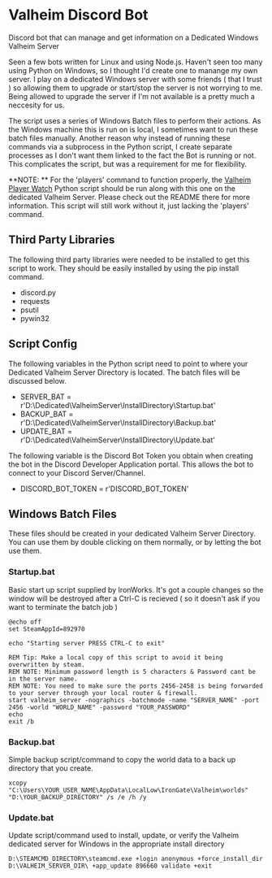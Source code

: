 # Valheim Discord Bot
Discord bot that can manage and get information on a Dedicated Windows Valheim Server

Seen a few bots written for Linux and using Node.js. Haven't seen too many using Python on Windows, so I thought I'd create one to manange my own server. I play on a dedicated Windows server with some friends ( that I trust ) so allowing them to upgrade or start/stop the server is not worrying to me. Being allowed to upgrade the server if I'm not available is a pretty much a neccesity for us.

The script uses a series of Windows Batch files to perform their actions. As the Windows machine this is run on is local, I sometimes want to run these batch files manually. Another reason why instead of running these commands via a subprocess in the Python script, I create separate processes as I don't want them linked to the fact the Bot is running or not. This complicates the script, but was a requirement for me for flexibility.

**NOTE: ** For the 'players' command to function properly, the [Valheim Player Watch](https://github.com/insomnolence/ValheimPlayerWatch) Python script should be run along with this one on the dedicated Valheim Server. Please check out the README there for more information. This script will still work without it, just lacking the 'players' command.

## Third Party Libraries

The following third party libraries were needed to be installed to get this script to work. They should be easily installed by using the pip install command.

* discord.py
* requests
* psutil
* pywin32

## Script Config

The following variables in the Python script need to point to where your Dedicated Valheim Server Directory is located. The batch files will be discussed below.

* SERVER_BAT = r'D:\Dedicated\ValheimServer\InstallDirectory\Startup.bat'
* BACKUP_BAT = r'D:\Dedicated\ValheimServer\InstallDirectory\Backup.bat'
* UPDATE_BAT = r'D:\Dedicated\ValheimServer\InstallDirectory\Update.bat'

The following variable is the Discord Bot Token you obtain when creating the bot in the Discord Developer Application portal. This allows the bot to connect to your Discord Server/Channel.

* DISCORD_BOT_TOKEN = r'DISCORD_BOT_TOKEN'


## Windows Batch Files

These files should be created in your dedicated Valheim Server Directory. You can use them by double clicking on them normally, or by letting the bot use them. 

### Startup.bat

Basic start up script supplied by IronWorks. It's got a couple changes so the window will be destroyed after a Ctrl-C is recieved ( so it doesn't ask if you want to terminate the batch job )

```
@echo off
set SteamAppId=892970

echo "Starting server PRESS CTRL-C to exit"

REM Tip: Make a local copy of this script to avoid it being overwritten by steam.
REM NOTE: Minimum password length is 5 characters & Password cant be in the server name.
REM NOTE: You need to make sure the ports 2456-2458 is being forwarded to your server through your local router & firewall.
start valheim_server -nographics -batchmode -name "SERVER_NAME" -port 2456 -world "WORLD_NAME" -password "YOUR_PASSWORD"
echo
exit /b
```

### Backup.bat

Simple backup script/command to copy the world data to a back up directory that you create.

```
xcopy "C:\Users\YOUR_USER_NAME\AppData\LocalLow\IronGate\Valheim\worlds" "D:\YOUR_BACKUP_DIRECTORY" /s /e /h /y
```

### Update.bat

Update script/command used to install, update, or verify the Valheim dedicated server for Windows in the appropriate install directory

```
D:\STEAMCMD_DIRECTORY\steamcmd.exe +login anonymous +force_install_dir D:\VALHEIM_SERVER_DIR\ +app_update 896660 validate +exit
```
